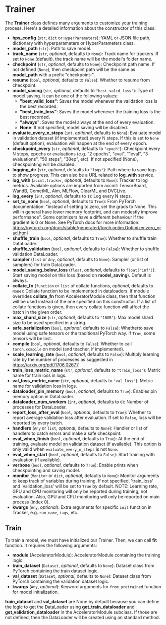# Trainer
The **Trainer** class defines many arguments to customize your training process. Here's a detailed information about the constructor of this class:

- **hps_config** (`str`, `dict` or `HyperParameters`): YAML or JSON file path, dictionary with hyperparameters or HyperParameters class.
- **model_path** (`str`): Path to save model.
- **track_name** (`str`, *optional*, defaults to `None`): Track name for trackers. If set to `None` (default), the track name will be the model's folder name.
- **checkpoint** (`str`, *optional*, defaults to `None`): Checkpoint path name. If not defined (`None`), then checkpoint path will be the same as **model_path** with a prefix "checkpoint-".
- **resume** (`bool`, *optional*, defaults to `False`): Whether to resume from checkpoint.
- **model_saving** (`str`, *optional*, defaults to `"best_valid_loss"`): Type of model saving. It can be one of the following values:
    - **"best_valid_loss"**: Saves the model whenever the validation loss is the best recorded.
    - **"best_train_loss"**: Saves the model whenever the training loss is the best recorded.
    - **"always"**: Saves the model always at the end of every evaluation.
    - **None**: If not specified, model saving will be disabled.
- **evaluate_every_n_steps** (`int`, *optional*, defaults to `None`): Evaluate model in validation dataset (if implemented) every N steps. If this is set to `None` (default option), evaluation will happen at the end of every epoch.
- **checkpoint_every** (`str`, *optional*, defaults to `"epoch"`): Checkpoint every N steps, epochs or evaluations (e.g. "2 epochs", "eval", "1eval", "3 evaluations", "50 steps", "30ep", etc). If not specified (None), checkpointing will be disabled.
- **logging_dir** (`str`, *optional*, defaults to `"logs"`): Path where to save logs to show progress. This can also be a URL related to **log_with** service.
- **log_with** (`accmt.tracker`, *optional*, defaults to `None`): Tracker to log metrics. Available options are imported from accmt: TensorBoard, WandB, CometML, Aim, MLFlow, ClearML and DVCLive. 
- **log_every** (`int`, *optional*, defaults to `1`): Log every N steps.
- **set_to_none** (`bool`, *optional*, defaults to `True`): From PyTorch documentation: "instead of setting to zero, set the grads to None. This will in general have lower memory footprint, and can modestly improve performance". Some optimizers have a different behaviour if the gradient is 0 or None. See PyTorch docs for more information: https://pytorch.org/docs/stable/generated/torch.optim.Optimizer.zero_grad.html
- **shuffle_train** (`bool`, *optional*, defaults to `True`): Whether to shuffle train DataLoader.
- **shuffle_validation** (`bool`, *optional*, defaults to `False`): Whether to shuffle validation DataLoader.
- **sampler** (`list` or `Any`, *optional*, defaults to `None`): Sampler (or list of samplers) for train DataLoader.
- **model_saving_below_loss** (`float`, *optional*, defaults to `float("inf")`): Start saving model on this loss (based on **model_saving**). Default is always.
- **collate_fn** (`function` or `list` of collate functions, *optional*, defaults to `None`): Collate function to be implemented in dataloaders. If module overrides **collate_fn** from AcceleratorModule class, then that function will be used instead of the one specified on this constructor. If a list of collate functions is given, then every collate function will affect the batch in the given order.
- **max_shard_size** (`str`, *optional*, defaults to `"10GB"`): Max model shard size to be used specified in a string.
- **safe_serialization** (`bool`, *optional*, defaults to `False`): Whetherto save model using safe tensors or the traditional PyTorch way. If `True`, some tensors will be lost.
- **compile** (`bool`, *optional*, defaults to `False`): Whether to call `torch.compile` on model (and teacher, if implemented).
- **scale_learning_rate** (`bool`, *optional*, defaults to `False`): Multiply learning rate by the number of processes as suggested in https://arxiv.org/pdf/1706.02677.
- **train_loss_metric_name** (`str`, *optional*, defaults to `"train_loss"`): Metric name for train loss in logs.
- **val_loss_metric_name** (`str`, *optional*, defaults to `"val_loss"`): Metric name for validation loss in logs.
- **dataloader_pin_memory** (`bool`, *optional*, defaults to `True`): Enables pin memory option in DataLoader.
- **dataloader_num_workers** (`int`, *optional*, defaults to `0`): Number of processes for DataLoader.
- **report_loss_after_eval** (`bool`, *optional*, defaults to `True`): Whether to report average validation loss after evaluation. If set to `False`, loss will be reported by every batch.
- **handlers** (`Any` or `list`, *optional*, defaults to `None`): Handler or list of handlers to catch errors and make a safe checkpoint.
- **eval_when_finish** (`bool`, *optional*, defaults to `True`): At the end of training, evaluate model on validation dataset (if available). This option is only valid when `evaluate_every_n_steps` is not `None`.
- **eval_when_start** (`bool`, *optional*, defaults to `False`): Start training with evaluation (if available).
- **verbose** (`bool`, *optional*, defaults to `True`): Enable prints when checkpointing and saving model.
- **monitor** (`Monitor` or `dict`, *optional*, defaults to `None`): Monitor arguments to keep track of variables during training. If not specified, 'train_loss' and 'validation_loss' will be set to `True` by default. NOTE: Learning rate, GPU and CPU monitoring will only be reported during training, not evaluation. Also, GPU and CPU monitoring will only be reported on main process (index 0).
- **kwargs**  (`Any`, *optional*): Extra arguments for specific `init` function in Tracker, e.g. `run_name`, `tags`, etc.

## Train
To train a model, we must have initialized our Trainer. Then, we can call **fit** function. It requires the following arguments:
- **module** (AcceleratorModule): AcceleratorModule containing the training logic.
- **train_dataset** (`Dataset`, *optional*, defaults to `None`): Dataset class from PyTorch containing the train dataset logic.
- **val_dataset** (`Dataset`, *optional*, defaults to `None`): Dataset class from PyTorch containing the validation dataset logic.
- **kwargs** (`Any`, *optional*): Keyword arguments for `from_pretrained` function for model initialization.

**train_dataset** and **val_dataset** are None by default because you can define the logic to get the DataLoader using **get_train_dataloader** and **get_validation_dataloader** in the AcceleratorModule subclass. If those are not defined, then the DataLoader will be created using an standard method.
